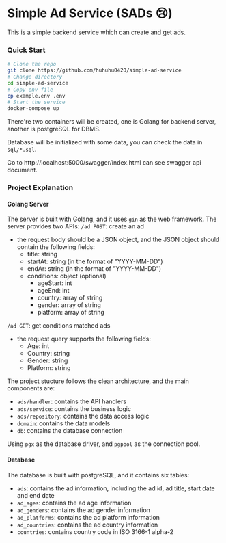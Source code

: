 # Simple Ad Service (SADs 😢)

This is a simple backend service which can create and get ads.

### Quick Start

```sh
# Clone the repo
git clone https://github.com/huhuhu0420/simple-ad-service
# Change directory
cd simple-ad-service
# Copy env file
cp example.env .env
# Start the service
docker-compose up
```

There're two containers will be created, one is Golang for backend server, another is postgreSQL for DBMS.

Database will be initialized with some data, you can check the data in `sql/*.sql`.

Go to http://localhost:5000/swagger/index.html can see swagger api document.

### Project Explanation

#### Golang Server

The server is built with Golang, and it uses `gin` as the web framework. The server provides two APIs:
`/ad POST`: create an ad
- the request body should be a JSON object, and the JSON object should contain the following fields:
  - title: string
  - startAt: string (in the format of "YYYY-MM-DD")
  - endAr: string (in the format of "YYYY-MM-DD")
  - conditions: object (optional)
    - ageStart: int
    - ageEnd: int
    - country: array of string
    - gender: array of string
    - platform: array of string

`/ad GET`: get conditions matched ads
- the request query supports the following fields:
    - Age: int
    - Country: string
    - Gender: string
    - Platform: string

The project stucture follows the clean architecture, and the main components are:
- `ads/handler`: contains the API handlers
- `ads/service`: contains the business logic
- `ads/repository`: contains the data access logic
- `domain`: contains the data models
- `db`: contains the database connection

Using `pgx` as the database driver, and `pgpool` as the connection pool.

#### Database

The database is built with postgreSQL, and it contains six tables:
- `ads`: contains the ad information, including the ad id, ad title, start date and end date
- `ad_ages`: contains the ad age information
- `ad_genders`: contains the ad gender information
- `ad_platforms`: contains the ad platform information
- `ad_countries`: contains the ad country information
- `countries`: contains country code in ISO 3166-1 alpha-2
